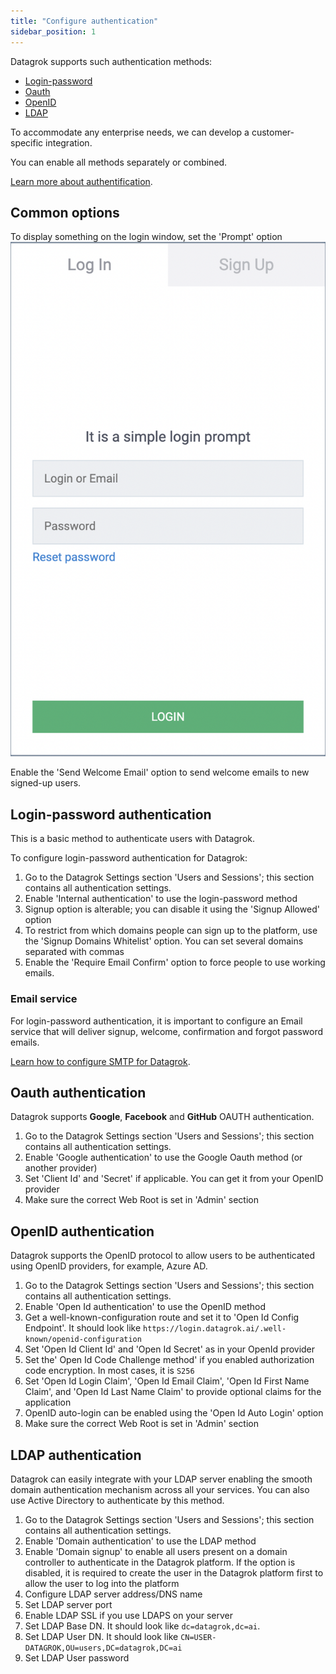 ```yaml
---
title: "Configure authentication"
sidebar_position: 1
---
```


Datagrok supports such authentication methods:

* [Login-password](#login-password-authentication)
* [Oauth](#oauth-authentication)
* [OpenID](#openID-authentication)
* [LDAP](#ldap-authentication)

To accommodate any enterprise needs, we can develop a customer-specific integration.

You can enable all methods separately or combined.

[Learn more about authentification](../govern/authentication.md).

## Common options

To display something on the login window, set the 'Prompt' option
![Login prompt](login-prompt.png)

Enable the 'Send Welcome Email' option to send welcome emails to new signed-up users.

## Login-password authentication

This is a basic method to authenticate users with Datagrok.

To configure login-password authentication for Datagrok:

1. Go to the Datagrok Settings section 'Users and Sessions'; this section contains all authentication settings.
2. Enable 'Internal authentication' to use the login-password method
3. Signup option is alterable; you can disable it using the 'Signup Allowed' option
4. To restrict from which domains people can sign up to the platform, use the 'Signup Domains Whitelist' option. You can
   set several domains separated with commas
5. Enable the 'Require Email Confirm' option to force people to use working emails.

### Email service

For login-password authentication, it is important to configure an Email service that will deliver signup, welcome,
confirmation and forgot password emails.

[Learn how to configure SMTP for Datagrok](configure-smtp.md).

## Oauth authentication

Datagrok supports **Google**, **Facebook** and **GitHub** OAUTH authentication.

1. Go to the Datagrok Settings section 'Users and Sessions'; this section contains all authentication settings.
2. Enable 'Google authentication' to use the Google Oauth method (or another provider)
3. Set 'Client Id' and 'Secret' if applicable. You can get it from your OpenID provider
4. Make sure the correct Web Root is set in 'Admin' section

## OpenID authentication

Datagrok supports the OpenID protocol to allow users to be authenticated using OpenID providers, for example, Azure AD.

1. Go to the Datagrok Settings section 'Users and Sessions'; this section contains all authentication settings.
2. Enable 'Open Id authentication' to use the OpenID method
3. Get a well-known-configuration route and set it to 'Open Id Config Endpoint'. It should look
   like `https://login.datagrok.ai/.well-known/openid-configuration`
4. Set 'Open Id Client Id' and 'Open Id Secret' as in your OpenId provider
5. Set the' Open Id Code Challenge method' if you enabled authorization code encryption. In most cases, it is `S256`
6. Set 'Open Id Login Claim', 'Open Id Email Claim', 'Open Id First Name Claim', and 'Open Id Last Name Claim' to
   provide optional claims for the application
7. OpenID auto-login can be enabled using the 'Open Id Auto Login' option
8. Make sure the correct Web Root is set in 'Admin' section

## LDAP authentication

Datagrok can easily integrate with your LDAP server enabling the smooth domain authentication mechanism across all your
services. You can also use Active Directory to authenticate by this method.

1. Go to the Datagrok Settings section 'Users and Sessions'; this section contains all authentication settings.
2. Enable 'Domain authentication' to use the LDAP method
3. Enable 'Domain signup' to enable all users present on a domain controller to authenticate in the Datagrok platform.
   If the option is disabled, it is required to create the user in the Datagrok platform first to allow the user to log
   into the platform
4. Configure LDAP server address/DNS name
5. Set LDAP server port
6. Enable LDAP SSL if you use LDAPS on your server
7. Set LDAP Base DN. It should look like `dc=datagrok,dc=ai`.
8. Set LDAP User DN. It should look like `CN=USER-DATAGROK,OU=users,DC=datagrok,DC=ai`
9. Set LDAP User password
